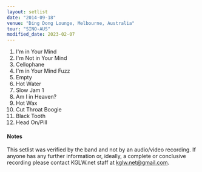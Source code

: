 ```yaml
---
layout: setlist
date: "2014-09-18"
venue: "Ding Dong Lounge, Melbourne, Australia"
tour: "SINO-AUS"
modified_date: 2023-02-07
---
```


 1. I'm in Your Mind
 2. I'm Not in Your Mind
 3. Cellophane
 4. I'm in Your Mind Fuzz
 5. Empty
 6. Hot Water
 7. Slow Jam 1
 8. Am I in Heaven?
 9. Hot Wax
10. Cut Throat Boogie
11. Black Tooth
12. Head On/Pill


#### Notes

This setlist was verified by the band and not by an audio/video recording. If anyone has any further information or, ideally, a complete or conclusive recording please contact KGLW.net staff at [kglw.net@gmail.com](email:kglw.net@gmail.com).
